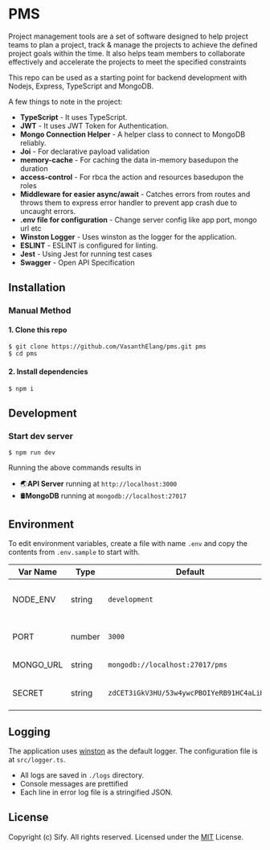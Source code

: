 # PMS
Project management tools are a set of software designed to help project teams to plan a project, track & manage the projects to achieve the defined project goals within the time. It also helps team members to collaborate effectively and accelerate the projects to meet the specified constraints

This repo can be used as a starting point for backend development with Nodejs, Express, TypeScript and MongoDB.

A few things to note in the project:
* **TypeScript** - It uses TypeScript.
* **JWT** - It uses JWT Token for Authentication.
* **Mongo Connection Helper** - A helper class to connect to MongoDB reliably.
* **Joi** - For declarative payload validation
* **memory-cache** - For caching the data in-memory basedupon the duration
* **access-control** - For rbca the action and resources basedupon the roles
* **Middleware for easier async/await** - Catches errors from routes and throws them to express error handler to prevent app crash due to uncaught errors.
* **.env file for configuration** - Change server config like app port, mongo url etc
* **Winston Logger** - Uses winston as the logger for the application.
* **ESLINT** - ESLINT is configured for linting.
* **Jest** - Using Jest for running test cases
* **Swagger** - Open API Specification

## Installation

### Manual Method

#### 1. Clone this repo

```
$ git clone https://github.com/VasanthElang/pms.git pms
$ cd pms
```

#### 2. Install dependencies

```
$ npm i
```

## Development

### Start dev server
```
$ npm run dev
```
Running the above commands results in 
* 🌏**API Server** running at `http://localhost:3000`
* 🛢️**MongoDB** running at `mongodb://localhost:27017`


## Environment
To edit environment variables, create a file with name `.env` and copy the contents from `.env.sample` to start with.

| Var Name  | Type  | Default | Description  |
|---|---|---|---|
| NODE_ENV  | string  | `development` |API runtime environment. eg: `production`  |
|  PORT | number  | `3000` | Port to run the API server on |
|  MONGO_URL | string  | `mongodb://localhost:27017/pms` | URL for MongoDB |
|  SECRET | string  | `zdCET3iGkV3HU/53w4ywcPBOIYeRB91HC4aLiHMw` | JWT Token's Secret Key |

## Logging
The application uses [winston](https://github.com/winstonjs/winston) as the default logger. The configuration file is at `src/logger.ts`.
* All logs are saved in `./logs` directory.
* Console messages are prettified
* Each line in error log file is a stringified JSON.


## License
Copyright (c) Sify. All rights reserved.
Licensed under the [MIT](LICENSE) License.
